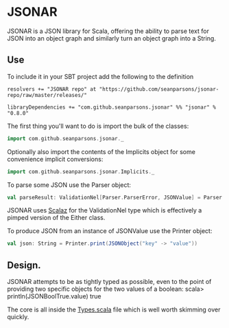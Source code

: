 # JSONAR

JSONAR is a JSON library for Scala, offering the ability to parse text for JSON into an object graph and similarly turn an object graph into a String.

## Use

To include it in your SBT project add the following to the definition

    resolvers += "JSONAR repo" at "https://github.com/seanparsons/jsonar-repo/raw/master/releases/"
    
    libraryDependencies += "com.github.seanparsons.jsonar" %% "jsonar" % "0.8.0"

The first thing you'll want to do is import the bulk of the classes:

```scala
import com.github.seanparsons.jsonar._
```
Optionally also import the contents of the Implicits object for some convenience implicit conversions:

```scala
import com.github.seanparsons.jsonar.Implicits._
```
    
To parse some JSON use the Parser object:

```scala
val parseResult: ValidationNel[Parser.ParserError, JSONValue] = Parser.parse("[10]")
```
JSONAR uses [Scalaz](http://code.google.com/p/scalaz/) for the ValidationNel type which is effectively a pimped version of the Either class.

To produce JSON from an instance of JSONValue use the Printer object:

```scala
val json: String = Printer.print(JSONObject("key" -> "value"))
```
    
## Design.

JSONAR attempts to be as tightly typed as possible, even to the point of providing two specific objects for the two values of a boolean:
    scala> println(JSONBoolTrue.value)
    true

The core is all inside the [Types.scala](https://github.com/seanparsons/jsonar/blob/master/src/main/scala/com/github/seanparsons/jsonar/Types.scala) file which is well worth skimming over quickly.